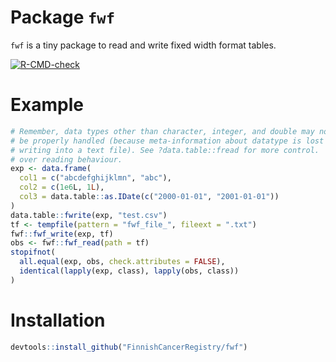 
<!-- generated by R package codedoc; do not modify! -->

# Package `fwf`


`fwf` is a tiny package to read and write fixed width format tables.

<!-- badges: start -->
[![R-CMD-check](https://github.com/FinnishCancerRegistry/fwf/actions/workflows/R-CMD-check.yaml/badge.svg)](https://github.com/FinnishCancerRegistry/fwf/actions/workflows/R-CMD-check.yaml)
<!-- badges: end -->

# Example
```r
# Remember, data types other than character, integer, and double may not
# be properly handled (because meta-information about datatype is lost when
# writing into a text file). See ?data.table::fread for more control.
# over reading behaviour.
exp <- data.frame(
  col1 = c("abcdefghijklmn", "abc"),
  col2 = c(1e6L, 1L),
  col3 = data.table::as.IDate(c("2000-01-01", "2001-01-01"))
)
data.table::fwrite(exp, "test.csv")
tf <- tempfile(pattern = "fwf_file_", fileext = ".txt")
fwf::fwf_write(exp, tf)
obs <- fwf::fwf_read(path = tf)
stopifnot(
  all.equal(exp, obs, check.attributes = FALSE),
  identical(lapply(exp, class), lapply(obs, class))
)
```

# Installation
```r
devtools::install_github("FinnishCancerRegistry/fwf")
````


